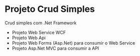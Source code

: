 # Projeto Crud Simples
Crud simples com .Net Framework

- Projeto Web Service WCF
- Projeto Web Api 
- Projeto Web Forms (Asp.Net) para consumir o Web Service
- Projeto Asp.Net MVC para consumir a API
